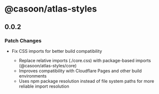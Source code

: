 # @casoon/atlas-styles

## 0.0.2

### Patch Changes

- Fix CSS imports for better build compatibility

  - Replace relative imports (./core.css) with package-based imports (@casoon/atlas-styles/core)
  - Improves compatibility with Cloudflare Pages and other build environments
  - Uses npm package resolution instead of file system paths for more reliable import resolution
